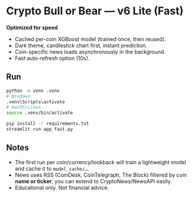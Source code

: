 # Crypto Bull or Bear — v6 Lite (Fast)

**Optimized for speed**
- Cached per-coin XGBoost model (trained once, then reused).
- Dark theme, candlestick chart first, instant prediction.
- Coin-specific news loads asynchronously in the background.
- Fast auto-refresh option (10s).

## Run
```bash
python -m venv .venv
# Windows
.venv\Scripts\activate
# macOS/Linux
source .venv/bin/activate

pip install -r requirements.txt
streamlit run app_fast.py
```

## Notes
- The first run per coin/currency/lookback will train a lightweight model and cache it to `model_cache/…`.
- News uses RSS (CoinDesk, CoinTelegraph, The Block) filtered by coin **name or ticker**; you can extend to CryptoNews/NewsAPI easily.
- Educational only. Not financial advice.
